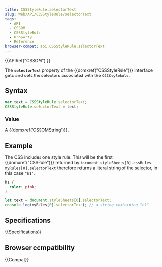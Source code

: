 ```yaml
---
title: CSSStyleRule.selectorText
slug: Web/API/CSSStyleRule/selectorText
tags:
  - API
  - CSSOM
  - CSSStyleRule
  - Property
  - Reference
browser-compat: api.CSSStyleRule.selectorText
---
```

{{APIRef("CSSOM") }}

The **`selectorText`** property of the {{domxref("CSSStyleRule")}} interface gets and sets the selectors associated with the `CSSStyleRule`.

## Syntax

```js
var text = CSSStyleRule.selectorText;
CSSStyleRule.selectorText = text;
```

### Value

A {{domxref('CSSOMString')}}.

## Example

The CSS includes one style rule. This will be the first {{domxref("CSSRule")}} returned by `document.styleSheets[0].cssRules`. `myRules[0].selectorText` therefore returns a literal string of the selector, in this case `"h1"`.

```css
h1 {
  color: pink;
}
```

```js
let text = document.styleSheets[0].selectorText;
console.log(myRules[0].selectorText); // a string containing "h1".
```

## Specifications

{{Specifications}}

## Browser compatibility

{{Compat}}
